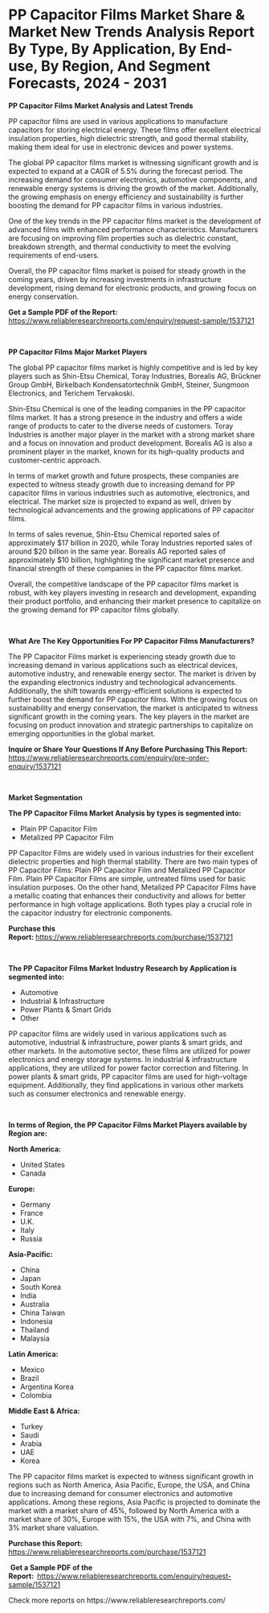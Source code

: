 <p><h1>PP Capacitor Films Market Share & Market New Trends Analysis Report By Type, By Application, By End-use, By Region, And Segment Forecasts, 2024 - 2031</h1></p><p><strong>PP Capacitor Films Market Analysis and Latest Trends</strong></p>
<p><p>PP capacitor films are used in various applications to manufacture capacitors for storing electrical energy. These films offer excellent electrical insulation properties, high dielectric strength, and good thermal stability, making them ideal for use in electronic devices and power systems.</p><p>The global PP capacitor films market is witnessing significant growth and is expected to expand at a CAGR of 5.5% during the forecast period. The increasing demand for consumer electronics, automotive components, and renewable energy systems is driving the growth of the market. Additionally, the growing emphasis on energy efficiency and sustainability is further boosting the demand for PP capacitor films in various industries.</p><p>One of the key trends in the PP capacitor films market is the development of advanced films with enhanced performance characteristics. Manufacturers are focusing on improving film properties such as dielectric constant, breakdown strength, and thermal conductivity to meet the evolving requirements of end-users.</p><p>Overall, the PP capacitor films market is poised for steady growth in the coming years, driven by increasing investments in infrastructure development, rising demand for electronic products, and growing focus on energy conservation.</p></p>
<p><strong>Get a Sample PDF of the Report:&nbsp;</strong> <a href="https://www.reliableresearchreports.com/enquiry/request-sample/1537121">https://www.reliableresearchreports.com/enquiry/request-sample/1537121</a></p>
<p>&nbsp;</p>
<p><strong>PP Capacitor Films Major Market Players</strong></p>
<p><p>The global PP capacitor films market is highly competitive and is led by key players such as Shin-Etsu Chemical, Toray Industries, Borealis AG, Brückner Group GmbH, Birkelbach Kondensatortechnik GmbH, Steiner, Sungmoon Electronics, and Terichem Tervakoski. </p><p>Shin-Etsu Chemical is one of the leading companies in the PP capacitor films market. It has a strong presence in the industry and offers a wide range of products to cater to the diverse needs of customers. Toray Industries is another major player in the market with a strong market share and a focus on innovation and product development. Borealis AG is also a prominent player in the market, known for its high-quality products and customer-centric approach.</p><p>In terms of market growth and future prospects, these companies are expected to witness steady growth due to increasing demand for PP capacitor films in various industries such as automotive, electronics, and electrical. The market size is projected to expand as well, driven by technological advancements and the growing applications of PP capacitor films.</p><p>In terms of sales revenue, Shin-Etsu Chemical reported sales of approximately $17 billion in 2020, while Toray Industries reported sales of around $20 billion in the same year. Borealis AG reported sales of approximately $10 billion, highlighting the significant market presence and financial strength of these companies in the PP capacitor films market.</p><p>Overall, the competitive landscape of the PP capacitor films market is robust, with key players investing in research and development, expanding their product portfolio, and enhancing their market presence to capitalize on the growing demand for PP capacitor films globally.</p></p>
<p>&nbsp;</p>
<p><strong>What Are The Key Opportunities For PP Capacitor Films Manufacturers?</strong></p>
<p><p>The PP Capacitor Films market is experiencing steady growth due to increasing demand in various applications such as electrical devices, automotive industry, and renewable energy sector. The market is driven by the expanding electronics industry and technological advancements. Additionally, the shift towards energy-efficient solutions is expected to further boost the demand for PP capacitor films. With the growing focus on sustainability and energy conservation, the market is anticipated to witness significant growth in the coming years. The key players in the market are focusing on product innovation and strategic partnerships to capitalize on emerging opportunities in the global market.</p></p>
<p><strong>Inquire or Share Your Questions If Any Before Purchasing This Report:</strong> <a href="https://www.reliableresearchreports.com/enquiry/pre-order-enquiry/1537121">https://www.reliableresearchreports.com/enquiry/pre-order-enquiry/1537121</a></p>
<p>&nbsp;</p>
<p><strong>Market Segmentation</strong></p>
<p><strong>The PP Capacitor Films Market Analysis by types is segmented into:</strong></p>
<p><ul><li>Plain PP Capacitor Film</li><li>Metalized PP Capacitor Film</li></ul></p>
<p><p>PP Capacitor Films are widely used in various industries for their excellent dielectric properties and high thermal stability. There are two main types of PP Capacitor Films: Plain PP Capacitor Film and Metalized PP Capacitor Film. Plain PP Capacitor Films are simple, untreated films used for basic insulation purposes. On the other hand, Metalized PP Capacitor Films have a metallic coating that enhances their conductivity and allows for better performance in high voltage applications. Both types play a crucial role in the capacitor industry for electronic components.</p></p>
<p><strong>Purchase this Report:&nbsp;</strong><a href="https://www.reliableresearchreports.com/purchase/1537121">https://www.reliableresearchreports.com/purchase/1537121</a></p>
<p>&nbsp;</p>
<p><strong>The PP Capacitor Films Market Industry Research by Application is segmented into:</strong></p>
<p><ul><li>Automotive</li><li>Industrial & Infrastructure</li><li>Power Plants & Smart Grids</li><li>Other</li></ul></p>
<p><p>PP capacitor films are widely used in various applications such as automotive, industrial & infrastructure, power plants & smart grids, and other markets. In the automotive sector, these films are utilized for power electronics and energy storage systems. In industrial & infrastructure applications, they are utilized for power factor correction and filtering. In power plants & smart grids, PP capacitor films are used for high-voltage equipment. Additionally, they find applications in various other markets such as consumer electronics and renewable energy.</p></p>
<p>&nbsp;</p>
<p><strong>In terms of Region, the PP Capacitor Films Market Players available by Region are:</strong></p>
<p>
    <p> <strong> North America: </strong>
        <ul>
            <li>United States</li>
            <li>Canada</li>
        </ul>
        </p> 
    <p> <strong> Europe: </strong>
        <ul>
            <li>Germany</li>
            <li>France</li>
            <li>U.K.</li>
            <li>Italy</li>
            <li>Russia</li>
        </ul>
        </p> 
    <p> <strong> Asia-Pacific: </strong>
        <ul>
            <li>China</li>
            <li>Japan</li>
            <li>South Korea</li>
            <li>India</li>
            <li>Australia</li>
            <li>China Taiwan</li>
            <li>Indonesia</li>
            <li>Thailand</li>
            <li>Malaysia</li>
        </ul>
        </p> 
    <p> <strong> Latin America: </strong>
        <ul>
            <li>Mexico</li>
            <li>Brazil</li>
            <li>Argentina Korea</li>
            <li>Colombia</li>
        </ul>
        </p> 
    <p> <strong> Middle East & Africa: </strong>
        <ul>
            <li>Turkey</li>
            <li>Saudi</li>
            <li>Arabia</li>
            <li>UAE</li>
            <li>Korea</li>
        </ul>
    </p>
    </p>
<p><p>The PP capacitor films market is expected to witness significant growth in regions such as North America, Asia Pacific, Europe, the USA, and China due to increasing demand for consumer electronics and automotive applications. Among these regions, Asia Pacific is projected to dominate the market with a market share of 45%, followed by North America with a market share of 30%, Europe with 15%, the USA with 7%, and China with 3% market share valuation.</p></p>
<p><strong>Purchase this Report: </strong><a href="https://www.reliableresearchreports.com/purchase/1537121">https://www.reliableresearchreports.com/purchase/1537121</a></p>
<p>&nbsp;<strong>Get a Sample PDF of the Report:&nbsp;&nbsp;</strong><a href="https://www.reliableresearchreports.com/enquiry/request-sample/1537121">https://www.reliableresearchreports.com/enquiry/request-sample/1537121</a></p>
<p><strong></strong></p>
<p>Check more reports on https://www.reliableresearchreports.com/</p>
